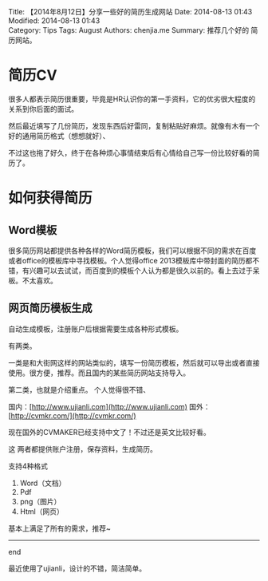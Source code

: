 Title: 【2014年8月12日】分享一些好的简历生成网站
Date: 2014-08-13 01:43  
Modified: 2014-08-13 01:43  
Category: Tips
Tags: August
Authors: chenjia.me
Summary: 推荐几个好的 简历网站。

# 简历CV #
很多人都表示简历很重要，毕竟是HR认识你的第一手资料，它的优劣很大程度的关系到你后面的面试。

然后最近填写了几份简历，发现东西后好雷同，复制粘贴好麻烦。就像有木有一个好的通用简历格式（想想就好）、

不过这也拖了好久，终于在各种烦心事情结束后有心情给自己写一份比较好看的简历了。

# 如何获得简历 #
## Word模板 ##
很多简历网站都提供各种各样的Word简历模板，我们可以根据不同的需求在百度或者office的模板库中寻找模板。个人觉得office 2013模板库中带封面的简历都不错，有兴趣可以去试试，而百度到的模板个人认为都是很久以前的。看上去过于呆板。不太喜欢。

## 网页简历模板生成 ##

自动生成模板，注册账户后根据需要生成各种形式模板。

有两类。

一类是和大街网这样的网站类似的，填写一份简历模板，然后就可以导出或者直接使用。很方便，推荐。而且国内的某些简历网站支持导入。

第二类，也就是介绍重点。
个人觉得很不错、

国内：[http://www.ujianli.com](http://www.ujianli.com)
国外：[http://cvmkr.com/](http://cvmkr.com/)

现在国外的CVMAKER已经支持中文了！不过还是英文比较好看。

这 两者都提供账户注册，保存资料，生成简历。

支持4种格式

1. Word（文档）
2. Pdf
3. png（图片）
4. Html（网页）

基本上满足了所有的需求，推荐~


----------
end

最近使用了ujianli，设计的不错，简洁简单。